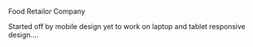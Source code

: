 Food Retailor Company



Started off by mobile design yet to work on laptop and tablet responsive design....
